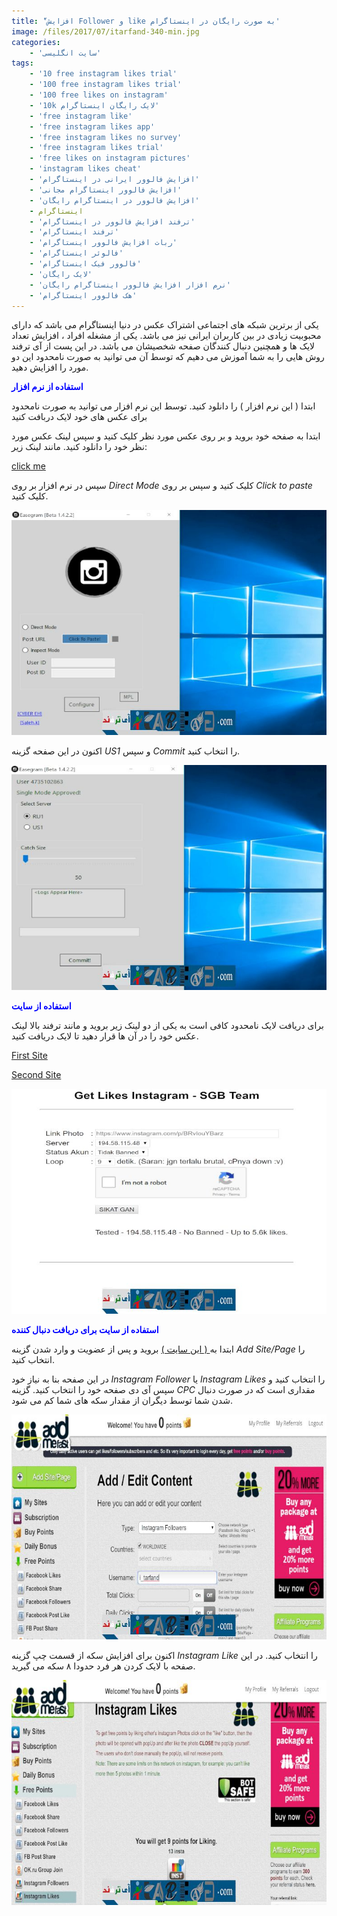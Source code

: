 ```yaml
---
title: 'ّافزایش Follower و like به صورت رایگان در اینستاگرام'
image: /files/2017/07/itarfand-340-min.jpg
categories:
    - 'سایت انگلیسی'
tags:
    - '10 free instagram likes trial'
    - '100 free instagram likes trial'
    - '100 free likes on instagram'
    - '10k لایک رایگان اینستاگرام'
    - 'free instagram like'
    - 'free instagram likes app'
    - 'free instagram likes no survey'
    - 'free instagram likes trial'
    - 'free likes on instagram pictures'
    - 'instagram likes cheat'
    - 'افزایش فالوور ایرانی در اینستاگرام'
    - 'افزایش فالوور اینستاگرام مجانی'
    - 'افزایش فالوور در اینستاگرام رایگان'
    - اینستاگرام
    - 'ترفند افزایش فالوور در اینستاگرام'
    - 'ترفند اینستاگرام'
    - 'ربات افزایش فالوور اینستاگرام'
    - 'فالوئر اینستاگرام'
    - 'فالوور فیک اینستاگرام'
    - 'لایک رایگان'
    - 'نرم افزار افزایش فالوور اینستاگرام رایگان'
    - 'هک فالوور اینستاگرام'
---
```


یکی از برترین شبکه های اجتماعی اشتراک عکس در دنیا اینستاگرام می باشد که دارای محبوبیت زیادی در بین کاربران ایرانی نیز می باشد. یکی از مشغله افراد ، افزایش تعداد لایک ها و همچنین دنبال کنندگان صفحه شخصیشان می باشد. در این پست از آی ترفند روش هایی را به شما آموزش می دهیم که توسط آن می توانید به صورت نامحدود این دو مورد را افزایش دهید.

<span style="color: #0000ff;">**استفاده از نرم افزار**</span>

ابتدا ( این نرم افزار ) را دانلود کنید. توسط این نرم افزار می توانید به صورت نامحدود برای عکس های خود لایک دربافت کنید

ابتدا به صفحه خود بروید و بر روی عکس مورد نظر کلیک کنید و سپس لینک عکس مورد نظر خود را دانلود کنید. مانند لینک زیر:

<span style="color: #008000;">[click me](https://www.instagram.com/p/BVpy7mVlrbu/)</span>

سپس در نرم افزار بر روی *Direct Mode* کلیک کنید و سپس بر روی *Click to paste* کلیک کنید.

![mhkarami97](/files/2017/07/itarfand-335-min.jpg)

اکنون در این صفحه گزینه *US1* و سپس *Commit* را انتخاب کنید.

![mhkarami97](/files/2017/07/itarfand-337-min.jpg)

<span style="color: #0000ff;">**استفاده از سایت**</span>

برای دریافت لایک نامحدود کافی است به یکی از دو لینک زیر بروید و مانند ترفند بالا لینک عکس خود را در آن ها قرار دهید تا لایک دریافت کنید.

<span style="color: #008000;">[First Site](http://kataksakti.pe.hu/instagram/index.php)</span>

<span style="color: #008000;">[Second Site](http://froze.pw/)</span>

![mhkarami97](/files/2017/07/itarfand-336.jpg)

<span style="color: #0000ff;">**استفاده از سایت برای دریافت دنبال کننده**</span>

ابتدا به[ ( این سایت )](http://addmefast.com/) بروید و پس از عضویت و وارد شدن گزینه *Add Site/Page* را انتخاب کنید.

در این صفحه بنا به نیاز خود *Instagram Follower* یا *Instagram Likes* را انتخاب کنید و سپس آی دی صفحه خود را انتخاب کنید. گزینه *CPC* مقداری است که در صورت دنبال شدن شما توسط دیگران از مقدار سکه های شما کم می شود.

![mhkarami97](/files/2017/07/itarfand-338-min-1.jpg)

اکنون برای افزایش سکه از قسمت چپ گزینه *Instagram Like* را انتخاب کنید. در این صفحه با لایک کردن هر فرد حدودا ۸ سکه می گیرید.

![mhkarami97](/files/2017/07/itarfand-339-min.jpg)